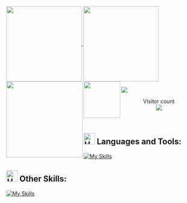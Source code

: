 <a href="#">
  <img height=200 align="center" src="https://my-stats-43gk.vercel.app/api?username=samuel-riedel&show_icons=true&theme=radical&hide=contribs,issues&show=discussions_answered&rank_icon=github&include_all_commits=true&card_width=150" />
</a>
<a href="#">
  <img height=200 align="center" src="https://my-stats-43gk.vercel.app/api/top-langs/?username=samuel-riedel&hide=html,scss,css&langs_count=8&layout=compact&theme=radical&card_width=150" />
</a>

<img align="left" height=202 src="https://github-readme-streak-stats.herokuapp.com/?user=samuel-riedel&theme=radical"/>
<img align="left" height=97 src="https://github-profile-trophy.vercel.app/?username=samuel-riedel&theme=radical&no-frame=true&title=Stars,Followers,Commits&column=-1"/>



<a href=#><img src="contributions.svg"></a>

<p align="center">
  Visitor count<br>
  <img src="https://profile-counter.glitch.me/samuel-riedel/count.svg" />
</p><br>

## <img src="https://raw.githubusercontent.com/Tarikul-Islam-Anik/Animated-Fluent-Emojis/master/Emojis/Objects/Hammer%20and%20Wrench.png" alt="Hammer and Wrench" width="30" height="30" /> **Languages and Tools:**  
[![My Skills](https://skillicons.dev/icons?i=html,css,python,pytorch,tensorflow,js,react,vite,next,expressjs,nodejs,mongodb,postgres,git,github,vscode,jest,postman,stackoverflow&perline=13)](#)


## <img src="https://raw.githubusercontent.com/Tarikul-Islam-Anik/Animated-Fluent-Emojis/master/Emojis/Objects/Hammer%20and%20Wrench.png" alt="Hammer and Wrench" width="30" height="30" /> **Other Skills:**  
[![My Skills](https://skillicons.dev/icons?i=pr,ae,au,ai,ps,xd,blender,unreal)](#)
